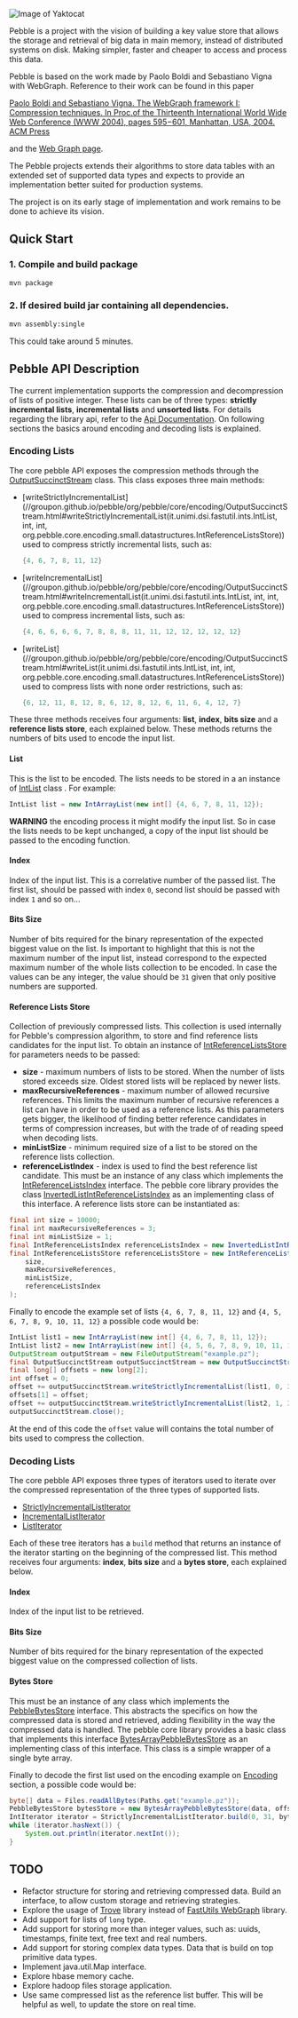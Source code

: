 ![Image of Yaktocat](doc/logo.png)

Pebble is a project with the vision of building a key value store that allows the storage and retrieval of big data
in main memory, instead of distributed systems on disk. Making simpler, faster and cheaper to access and process
this data.

Pebble is based on the work made by Paolo Boldi and Sebastiano Vigna with WebGraph. Reference to their work can be
found in this paper

[Paolo Boldi and Sebastiano Vigna. The WebGraph framework I: Compression techniques. In Proc.of the Thirteenth International World Wide Web Conference (WWW 2004), pages 595−601, Manhattan, USA, 2004. ACM Press](http://vigna.di.unimi.it/ftp/papers/WebGraphI.pdf)

and the [Web Graph page](http://webgraph.di.unimi.it/).

The Pebble projects extends their algorithms to store data tables with an extended set of supported data types and
expects to provide an implementation better suited for production systems.

The project is on its early stage of implementation and work remains to be done to achieve its vision.

Quick Start
-----------

### 1. Compile and build package
```bash
mvn package
```

### 2. If desired build jar containing all dependencies.
```bash
mvn assembly:single
```
This could take around 5 minutes.

Pebble API Description
----------------------
The current implementation supports the compression and decompression of lists of positive integer. These lists
can be of three types: **strictly incremental lists**, **incremental lists** and **unsorted lists**. For details
regarding the library api, refer to the
[Api Documentation](//groupon.github.io/pebble/index.html).
On following sections the basics around encoding and decoding lists is explained.

### Encoding Lists
The core pebble API exposes the compression methods through the
[OutputSuccinctStream](//groupon.github.io/pebble/org/pebble/core/encoding/OutputSuccinctStream.html)
class. This class exposes three main methods:
* [writeStrictlyIncrementalList](//groupon.github.io/pebble/org/pebble/core/encoding/OutputSuccinctStream.html#writeStrictlyIncrementalList(it.unimi.dsi.fastutil.ints.IntList, int, int, org.pebble.core.encoding.small.datastructures.IntReferenceListsStore))
  used to compress strictly incremental lists, such as:
  ```java
  {4, 6, 7, 8, 11, 12}
  ```

* [writeIncrementalList](//groupon.github.io/pebble/org/pebble/core/encoding/OutputSuccinctStream.html#writeIncrementalList(it.unimi.dsi.fastutil.ints.IntList, int, int, org.pebble.core.encoding.small.datastructures.IntReferenceListsStore))
  used to compress incremental lists, such as:
  ```java
  {4, 6, 6, 6, 6, 7, 8, 8, 8, 11, 11, 12, 12, 12, 12, 12}
  ```

* [writeList](//groupon.github.io/pebble/org/pebble/core/encoding/OutputSuccinctStream.html#writeList(it.unimi.dsi.fastutil.ints.IntList, int, int, org.pebble.core.encoding.small.datastructures.IntReferenceListsStore))
  used to compress lists with none order restrictions, such as:
  ```java
  {6, 12, 11, 8, 12, 8, 6, 12, 8, 12, 6, 11, 6, 4, 12, 7}
  ```

These three methods receives four arguments: **list**, **index**, **bits size** and a **reference lists store**,
each explained below. These methods returns the numbers of bits used to encode the input list.

#### List
This is the list to be encoded. The lists needs to be stored in a an instance of
[IntList](http://fastutil.di.unimi.it/docs/it/unimi/dsi/fastutil/ints/IntList.html)
class . For example:
```java
IntList list = new IntArrayList(new int[] {4, 6, 7, 8, 11, 12});
```
**WARNING** the encoding process it might modify the input list. So in case the lists needs to be kept unchanged, a copy of
the input list should be passed to the encoding function.

#### Index
Index of the input list. This is a correlative number of the passed list. The first list, should be passed with
index `0`, second list should be passed with index `1` and so on...

#### Bits Size
Number of bits required for the binary representation of the expected biggest value on the list. Is important to
highlight that this is not the maximum number of the input list, instead correspond to the expected maximum number
of the whole lists collection to be encoded. In case the values can be any integer, the value should be `31` given
that only positive numbers are supported.

#### Reference Lists Store
Collection of previously compressed lists. This collection is used internally for Pebble's compression algorithm,
to store and find reference lists candidates for the input list. To obtain an instance of
[IntReferenceListsStore](//groupon.github.io/pebble/org/pebble/core/encoding/small/datastructures/IntReferenceListsStore.html)
for parameters needs to be passed:
* **size** - maximum numbers of lists to be stored. When the number of lists stored exceeds size. Oldest stored lists
  will be replaced by newer lists.
* **maxRecursiveReferences** - maximum number of allowed recursive references. This limits the maximum number of
  recursive references a list can have in order to be used as a reference lists. As this parameters gets bigger,
  the likelihood of finding better reference candidates in terms of compression increases, but with the trade of
  of reading speed when decoding lists.
* **minListSize** - minimum required size of a list to be stored on the reference lists collection.
* **referenceListIndex** - index is used to find the best reference list candidate. This must be an instance of any class
  which implements the
  [IntReferenceListsIndex](//groupon.github.io/pebble/org/pebble/core/encoding/small/datastructures/IntReferenceListsIndex.html)
  interface. The pebble core library provides the class
  [InvertedListIntReferenceListsIndex](//groupon.github.io/pebble/org/pebble/core/encoding/small/datastructures/InvertedListIntReferenceListsIndex.html)
  as an implementing class of this interface.
A reference lists store can be instantiated as:
```java
final int size = 10000;
final int maxRecursiveReferences = 3;
final int minListSize = 1;
final IntReferenceListsIndex referenceListsIndex = new InvertedListIntReferenceListsIndex();
final IntReferenceListsStore referenceListsStore = new IntReferenceListsStore(
    size,
    maxRecursiveReferences,
    minListSize,
    referenceListsIndex
);
```

Finally to encode the example set of lists `{4, 6, 7, 8, 11, 12}` and `{4, 5, 6, 7, 8, 9, 10, 11, 12}` a possible
code would be:
```java
IntList list1 = new IntArrayList(new int[] {4, 6, 7, 8, 11, 12});
IntList list2 = new IntArrayList(new int[] {4, 5, 6, 7, 8, 9, 10, 11, 12});
OutputStream outputStream = new FileOutputStream("example.pz");
final OutputSuccinctStream outputSuccinctStream = new OutputSuccinctStream(outputStream);
final long[] offsets = new long[2];
int offset = 0;
offset += outputSuccinctStream.writeStrictlyIncrementalList(list1, 0, 31, referenceListsStore);
offsets[1] = offset;
offset += outputSuccinctStream.writeStrictlyIncrementalList(list2, 1, 31, referenceListsStore);
outputSuccinctStream.close();
```
At the end of this code the `offset` value will contains the total number of bits used to compress the collection.

### Decoding Lists
The core pebble API exposes three types of iterators used to iterate over the compressed representation of the
three types of supported lists.
* [StrictlyIncrementalListIterator](//groupon.github.io/pebble/org/pebble/core/decoding/iterators/small/StrictlyIncrementalListIterator.html)
* [IncrementalListIterator](//groupon.github.io/pebble/org/pebble/core/decoding/iterators/small/IncrementalListIterator.html)
* [ListIterator](//groupon.github.io/pebble/org/pebble/core/decoding/iterators/small/ListIterator.html)

Each of these tree iterators has a `build` method that returns an instance of the iterator starting on the beginning
of the compressed list. This method receives four arguments: **index**, **bits size** and
a **bytes store**, each explained below.

#### Index
Index of the input list to be retrieved.

#### Bits Size
Number of bits required for the binary representation of the expected biggest value on the compressed collection of
lists.

#### Bytes Store
This must be an instance of any class which implements the
  [PebbleBytesStore](//groupon.github.io/pebble/org/pebble/core/decoding/PebbleBytesStore.html)
  interface. This abstracts the specifics on how the compressed data is stored and retrieved, adding flexibility in
  the way the compressed data is handled. The pebble core library provides a basic class that implements this
  interface
  [BytesArrayPebbleBytesStore](//groupon.github.io/pebble/org/pebble/utils/decoding/BytesArrayPebbleBytesStore.html)
  as an implementing class of this interface. This class is a simple wrapper of a single byte array.

Finally to decode the first list used on the encoding example on [Encoding](#encoding-lists) section, a
possible code would be:
```java
byte[] data = Files.readAllBytes(Paths.get("example.pz"));
PebbleBytesStore bytesStore = new BytesArrayPebbleBytesStore(data, offsets);
IntIterator iterator = StrictlyIncrementalListIterator.build(0, 31, bytesStore);
while (iterator.hasNext()) {
    System.out.println(iterator.nextInt());
}
```

TODO
----
* Refactor structure for storing and retrieving compressed data. Build an interface, to allow custom storage and
  retrieving strategies.
* Explore the usage of [Trove](http://trove.starlight-systems.com/) library instead of
  [FastUtils WebGraph](http://fastutil.di.unimi.it/) library.
* Add support for lists of `long` type.
* Add support for storing more than integer values, such as: uuids, timestamps, finite text, free text and real numbers.
* Add support for storing complex data types. Data that is build on top primitive data types.
* Implement java.util.Map interface.
* Explore hbase memory cache.
* Explore hadoop files storage application.
* Use same compressed list as the reference list buffer. This will be helpful as well, to update the store on real time.
